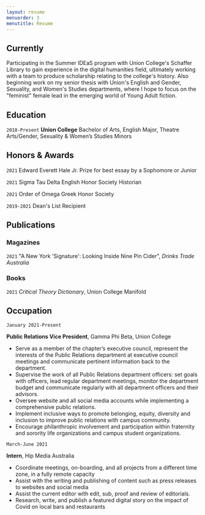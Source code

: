 ```yaml
---
layout: resume
menuorder: 3
menutitle: Resume
---
```

## Currently

Participating in the Summer IDEaS program with Union College's Schaffer Library to gain experience in the digital humanities field, ultimately working with a team to produce scholarship relating to the college's history. Also beginning work on my senior thesis with Union's English and Gender, Sexuality, and Women's Studies departments, where I hope to focus on the "feminist" female lead in the emerging world of Young Adult fiction. 

## Education

`2018-Present`
__Union College__
Bachelor of Arts, English Major, Theatre Arts/Gender, Sexuality & Women’s Studies Minors

## Honors & Awards

`2021`
Edward Everett Hale Jr. Prize for best essay by a Sophomore or Junior 

`2021`
Sigma Tau Delta English Honor Society Historian 

`2021`
Order of Omega Greek Honor Society 

`2019-2021`
Dean's List Recipient 

## Publications


### Magazines

`2021`
"A New York 'Signature': Looking Inside Nine Pin Cider", *Drinks Trade Australia*    

### Books

`2021`
*Critical Theory Dictionary*, Union College Manifold  


## Occupation

`January 2021-Present`

__Public Relations Vice President__, Gamma Phi Beta, Union College 
- Serve as a member of the chapter’s executive council, represent the interests of the Public Relations department at executive council meetings and communicate pertinent information back to the department. 
- Supervise the work of all Public Relations department officers: set goals with officers, lead regular department meetings, monitor the department budget and communicate regularly with all department officers and their advisors. 
- Oversee website and all social media accounts while implementing a comprehensive public relations. 
- Implement inclusive ways to promote belonging, equity, diversity and inclusion to improve public relations with campus community. 
- Encourage philanthropic involvement and participation within fraternity and sorority life organizations and campus student organizations. 

`March-June 2021`

__Intern__, Hip Media Australia  
- Coordinate meetings, on-boarding, and all projects from a different time zone, in a fully remote capacity
- Assist with the writing and publishing of content such as press releases to websites and social media
- Assist the current editor with edit, sub, proof and review of editorials.
- Research, write, and publish a featured digital story on the impact of Covid on local bars and restaurants 

<!-- ### Footer

Last updated: June 2021 -->
